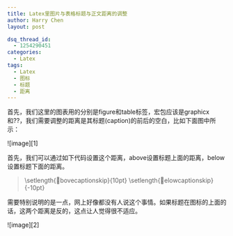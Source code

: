 ```yaml
---
title: Latex里图片与表格标题与正文距离的调整
author: Harry Chen
layout: post

dsq_thread_id:
  - 1254290451
categories:
  - Latex
tags:
  - Latex
  - 图标
  - 标题
  - 距离
---
```


  首先，我们这里的图表用的分别是figure和table标签，宏包应该是graphicx和??，我们需要调整的距离是其标题(caption)的前后的空白，比如下面图中所示：

![image][1]

  首先，我们可以通过如下代码设置这个距离，above设置标题上面的距离，below设置标题下面的距离。

> \setlength{bovecaptionskip}{10pt}
\setlength{elowcaptionskip}{-10pt}

  需要特别说明的是一点，网上好像都没有人说这个事情。如果标题在图标的上面的话，这两个距离是反的，这点让人觉得很不适应。

![image][2]

